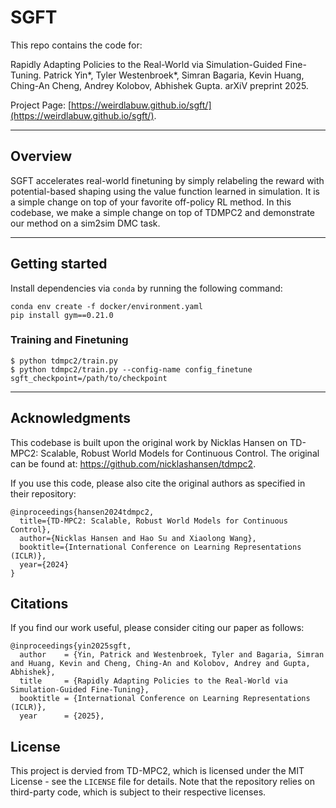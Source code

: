 <h1>SGFT</span></h1>

This repo contains the code for:

Rapidly Adapting Policies to the Real-World via Simulation-Guided Fine-Tuning. Patrick Yin*, Tyler Westenbroek*, Simran Bagaria, Kevin Huang, Ching-An Cheng, Andrey Kolobov, Abhishek Gupta. arXiV preprint 2025.

Project Page: [https://weirdlabuw.github.io/sgft/](https://weirdlabuw.github.io/sgft/).

----


## Overview

SGFT accelerates real-world finetuning by simply relabeling the reward with potential-based shaping using the value function learned in simulation. It is a simple change on top of your favorite off-policy RL method. In this codebase, we make a simple change on top of TDMPC2 and demonstrate our method on a sim2sim DMC task.

----

## Getting started

Install dependencies via `conda` by running the following command:

```
conda env create -f docker/environment.yaml
pip install gym==0.21.0
```

### Training and Finetuning

```
$ python tdmpc2/train.py
$ python tdmpc2/train.py --config-name config_finetune sgft_checkpoint=/path/to/checkpoint
```

----

## Acknowledgments
This codebase is built upon the original work by Nicklas Hansen on TD-MPC2: Scalable, Robust World Models for Continuous Control. The original can be found at: https://github.com/nicklashansen/tdmpc2.

If you use this code, please also cite the original authors as specified in their repository:

```
@inproceedings{hansen2024tdmpc2,
  title={TD-MPC2: Scalable, Robust World Models for Continuous Control}, 
  author={Nicklas Hansen and Hao Su and Xiaolong Wang},
  booktitle={International Conference on Learning Representations (ICLR)},
  year={2024}
}
```

## Citations

If you find our work useful, please consider citing our paper as follows:

```
@inproceedings{yin2025sgft,
  author    = {Yin, Patrick and Westenbroek, Tyler and Bagaria, Simran and Huang, Kevin and Cheng, Ching-An and Kolobov, Andrey and Gupta, Abhishek},
  title     = {Rapidly Adapting Policies to the Real-World via Simulation-Guided Fine-Tuning},
  booktitle = {International Conference on Learning Representations (ICLR)},
  year      = {2025},
```

## License

This project is dervied from TD-MPC2, which is licensed under the MIT License - see the `LICENSE` file for details. Note that the repository relies on third-party code, which is subject to their respective licenses.
